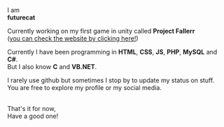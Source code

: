 I am<br>
<b>futurecat</b>

Currently working on my first game in unity called <b>Project Fallerr</b><br>
(<a href='https://projectfallerr.rf.gd/' target='_Blank'>you can check the website by clicking here!</a>)

Currently I have been programming in <b>HTML</b>, <b>CSS</b>, <b>JS</b>, <b>PHP</b>, <b>MySQL</b> and <b>C#</b>.<br>
But I also know <b>C</b> and <b>VB.NET</b>.

I rarely use github but sometimes I stop by to update my status on stuff.<br>
You are free to explore my profile or my social media.<br><br>

That's it for now,<br>
Have a good one!

<!---
thefuturecat/thefuturecat is a ✨ special ✨ repository because its `README.md` (this file) appears on your GitHub profile.
You can click the Preview link to take a look at your changes.
--->
